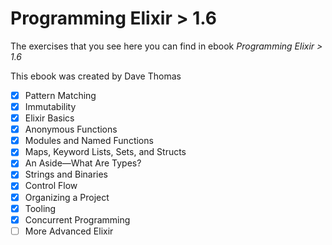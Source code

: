 # Programming Elixir > 1.6

The exercises that you see here you can find in ebook _Programming Elixir > 1.6_

This ebook was created by Dave Thomas 

- [X] Pattern Matching
- [X] Immutability
- [X] Elixir Basics
- [X] Anonymous Functions
- [X] Modules and Named Functions
- [X] Maps, Keyword Lists, Sets, and Structs
- [X] An Aside—What Are Types?
- [X] Strings and Binaries
- [X] Control Flow
- [X] Organizing a Project
- [X] Tooling
- [X] Concurrent Programming
- [ ] More Advanced Elixir
